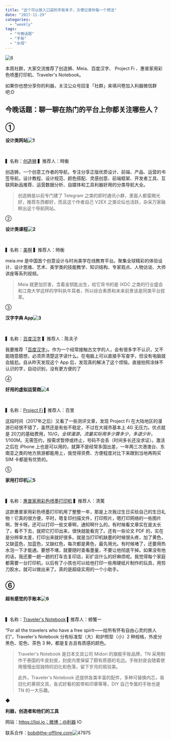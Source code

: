 ```yaml
---
title: "这个可以放入口袋的手账本子，方便记录你每一个想法"
date: "2017-11-29"
categories: 
  - "weekly"
tags: 
  - "今晚话题"
  - "手账"
  - "水母"
---
```


![6](/images/90542.png)

本周社群，大家交流推荐了创造狮、Meia、百度汉字、 Project Fi 、惠普家用彩色喷墨打印机、Traveler's Notebook。

如果你也想分享你的利器，关注公众号回复「社群」来填问卷加入利器微信群吧:D

## **今晚话题：聊一聊在热门的平台上你都关注哪些人？**

## ①

**设计类网站![1](/images/59898.png)**

 

▍名称：[创造狮](https://chuangzaoshi.com/) ▍推荐人：時衡

创造狮，一个创意工作者的导航，专注分享正版优质设计、前端、产品、运营的书签导航，设计教程、设计规范、颜色搭配、灵感创意、前端框架、开发者工具、互联网新品推荐、运营数据分析、自媒体和工具利器好用的分类导航大全。

> 创造狮是以前专门建了 Telegram 之类的即时通讯小群，里面人都蛮眼光好，推荐东西都好，而且这个作者自己 V2EX 之类论坛也活跃，杂采万家融粹出这个导航网站。

②

**设计类课程![2](/images/14086.png)**

 

▍名称：[美啊](https://meia.me) ▍推荐人：時衡

meia.me 是中国首个创意设计与时尚美学在线教育平台。聚集全球精彩的体验设计、设计思维、艺术、美学类的技能教学、知识结构、专家观点、人物访谈、大师讲座等系列视频。

> Meia 就更加厉害，含着金钥匙出生，给它背书的是 IXDC 之类的行业盛会和江南大学这样的学科执牛耳者，所以综合素质和未来前景该是同类平台拔萃。

③

**汉字字典 App![3](/images/11645.png)**

 

▍名称：[百度汉字](https://itunes.apple.com/cn/app/%E7%99%BE%E5%BA%A6%E6%B1%89%E8%AF%AD/id1065829176?mt=8) ▍推荐人：陈夫子

我要推荐「[百度汉字](https://itunes.apple.com/cn/app/百度汉语/id1065829176?mt=8)」。作为一个经常接触古文字的人，会有很多字不认识，又不能随意臆想，必须弄清楚这字读什么。在电脑上可以直接手写查字，但没有电脑就会尴尬。自从昨天发现这个 App 后，发现真的解决了这个烦恼，直接拍照涂抹不认识的字，自动识别，没有更方便的了

④

**好用的虚拟运营商![4](/images/27411.jpg)**

 

▍名称：[Project Fi](https://fi.google.com/) ▍推荐人：百里

这段时间（2017年之后）又看了一些测评文章，发现 Project Fi 在大陆地区的漫游已经很不错了，虽然还是有些不稳定，不过在大城市基本上 4G 无压力。优点就是 20刀的基础费用，$10/G，全球漫游，流量实际用多少算多少，多退少补，$1/100M。无需签约，按需求暂停或终止，号码不会丢（时间多长还没求证）。激活之后在 iPhone 上也是可以用的，就算不是经常多国出差，一年两三次港澳台、东南亚之类的地方旅游都能用上，我觉得资费、方便程度对比下来跟到当地再购买 SIM 卡都是有优势的。

⑤

**家用打印机![5](/images/77124.jpg)**

 

▍名称：[惠普家用彩色喷墨打印机](https://detail.tmall.com/item.htm?spm=a1z10.4-b-s.w5003-15566849998.9.2fe698dcAIoF3W&id=520528685640&scene=taobao_shop&sku_properties=1627207:3232483) ▍推荐人：清荑

这款惠普家用彩色喷墨打印机用了整整一年，那是上次我过生日买给自己的生日礼物！它真的很方便，平时，嗯复印扫描文件，打印照片，嗯打印网络的一些图片啊，贺卡呀。还可以打印一些文章啊，通知啊什么的。有时候看文章实在是太长了，看不下去，就把它打印出来，很快就能看完了。还有一些论文 PDF 的，实在是分辨率太差，打印出来就好很多。就是当打印机缺墨的时候很头疼，加了黄色，又缺蓝色，加蓝色，又缺红色，每次都是黄色，最先用光。有时候堵了，还要用热水泡一下才能通。要想不堵，就要随时查看墨量，不要让他彻底干掉。如果没有他的话，我还要一趟一趟的打车去复印店，彩扩店什么的好麻烦呢。我觉得每个家庭都需要一台打印机，以后有了小孩也可以给他打印一些用硬纸片制作的玩具，用剪刀胶水，就可以做出来了。真的是超级实用的一个小助手。

## ⑥

**超有感觉的手账本![6](/images/90542.png)**

 

▍名称：[Traveler's Notebook](https://www.tmall.com/mlist/cp_VFJBVkVMRVKxyrzHsb4.html) ▍推荐人：螃蟹一

“For all the travelers who have a free spirit——给所有怀有自由心灵的旅人们”，Traveler's Notebook 分有标准型（大）和护照型（小）2 种规格，外皮分黑色、驼色、茶色 3 种，都是复古且有质感的颜色。

> Traveler's Notebook 是日本文具公司 Midori 的旗舰手账品牌，TN 采用制作于泰国的牛皮封皮，封皮内里保留了颇有质感的毛边。手账封皮会随着使用慢慢出现独特的旧化和色落，留下岁月的斑驳美。
> 
> 此外，Traveler's Notebook 还提供各类丰富的配件，多种可替换内芯，易旧化的黄铜文具，各式好看的胶带和印章等等，DIY 自己专属的手账也是 TN 的一大乐趣。

◆

**利器，创造者和他们的工具**

网站：https://liqi.io；微博：@利器 IO

联系合作：bob@the-offline.com![47975](/images/14892.jpg)
